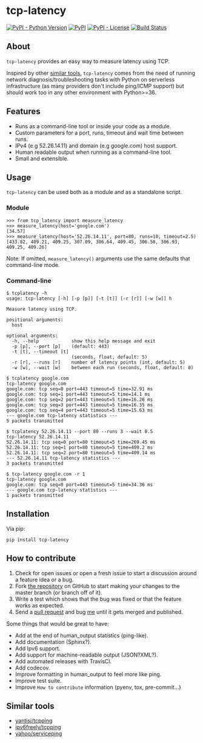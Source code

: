 # tcp-latency
[![PyPI - Python Version](https://img.shields.io/pypi/pyversions/tcp-latency.svg)](https://pypi.org/project/tcp-latency/)
[![PyPI](https://img.shields.io/pypi/v/tcp-latency.svg)](https://pypi.org/project/tcp-latency/)
[![PyPI - License](https://img.shields.io/pypi/l/tcp-latency.svg)](https://github.com/dgzlopes/tcp-latency/blob/master/LICENSE.md)
[![Build Status](https://travis-ci.org/dgzlopes/tcp-latency.svg?branch=master)](https://travis-ci.org/dgzlopes/tcp-latency)
## About
`tcp-latency` provides an easy way to measure latency using TCP.

Inspired by other [similar tools](#similar-tools), `tcp-latency` comes from the need of running network diagnosis/troubleshooting tasks with Python on serverless infrastructure (as many providers don't include ping/ICMP support) but should work too in any other environment with Python>=36.
## Features
- Runs as a command-line tool or inside your code as a module.
- Custom parameters for a port, runs, timeout and wait time between runs.
- IPv4 (e.g 52.26.14.11) and domain (e.g google.com) host support.
- Human readable output when running as a command-line tool.
- Small and extensible.
## Usage
`tcp-latency` can be used both as a module and as a standalone script.

### Module
```
>>> from tcp_latency import measure_latency
>>> measure_latency(host='google.com')
[34.57]
>>> measure_latency(host='52.26.14.11', port=80, runs=10, timeout=2.5)
[433.82, 409.21, 409.25, 307.09, 306.64, 409.45, 306.58, 306.93, 409.25, 409.26]
```
Note: If omitted, `measure_latency()` arguments use the same defaults that command-line mode.
### Command-line
```
$ tcplatency -h
usage: tcp-latency [-h] [-p [p]] [-t [t]] [-r [r]] [-w [w]] h

Measure latency using TCP.

positional arguments:
  host

optional arguments:
  -h, --help            show this help message and exit
  -p [p], --port [p]    (default: 443)
  -t [t], --timeout [t]
                        (seconds, float, default: 5)
  -r [r], --runs [r]    number of latency points (int, default: 5)
  -w [w], --wait [w]    between each run (seconds, float, default: 0)
```
```
$ tcplatency google.com
tcp-latency google.com
google.com: tcp seq=0 port=443 timeout=5 time=32.91 ms
google.com: tcp seq=1 port=443 timeout=5 time=14.1 ms
google.com: tcp seq=2 port=443 timeout=5 time=16.26 ms
google.com: tcp seq=3 port=443 timeout=5 time=16.35 ms
google.com: tcp seq=4 port=443 timeout=5 time=15.63 ms
--- google.com tcp-latency statistics ---
5 packets transmitted

$ tcplatency 52.26.14.11 --port 80 --runs 3 --wait 0.5
tcp-latency 52.26.14.11
52.26.14.11: tcp seq=0 port=80 timeout=5 time=269.45 ms
52.26.14.11: tcp seq=1 port=80 timeout=5 time=409.2 ms
52.26.14.11: tcp seq=2 port=80 timeout=5 time=409.14 ms
--- 52.26.14.11 tcp-latency statistics ---
3 packets transmitted

$ tcp-latency google.com -r 1
tcp-latency google.com
google.com: tcp seq=0 port=443 timeout=5 time=34.36 ms
--- google.com tcp-latency statistics ---
1 packets transmitted
```

## Installation
Via pip:
```
pip install tcp-latency
```
## How to contribute
1. Check for open issues or open a fresh issue to start a discussion around a feature idea or a bug.
2. Fork [the repository](https://github.com/dgzlopes/tcp-latency) on GitHub to start making your changes to the master branch (or branch off of it).
3. Write a test which shows that the bug was fixed or that the feature works as expected.
4. Send a [pull request](https://help.github.com/en/articles/creating-a-pull-request-from-a-fork) and bug [me](https://github.com/dgzlopes) until it gets merged and published.

Some things that would be great to have:
- Add at the end of human_output statistics (ping-like).
- Add documentation (Sphinx?).
- Add Ipv6 support.
- Add support for machine-readable output (JSON?XML?).
- Add automated releases with TravisCI.
- Add codecov.
- Improve formatting in human_output to feel more like ping.
- Improve test suite.
- Improve `How to contribute` information (pyenv, tox, pre-commit...)

## Similar tools
- [yantisj/tcpping](https://github.com/yantisj/tcpping)
- [ipv6freely/tcpping](https://github.com/ipv6freely/tcpping)
- [yahoo/serviceping](https://github.com/yantisj/tcpping)

